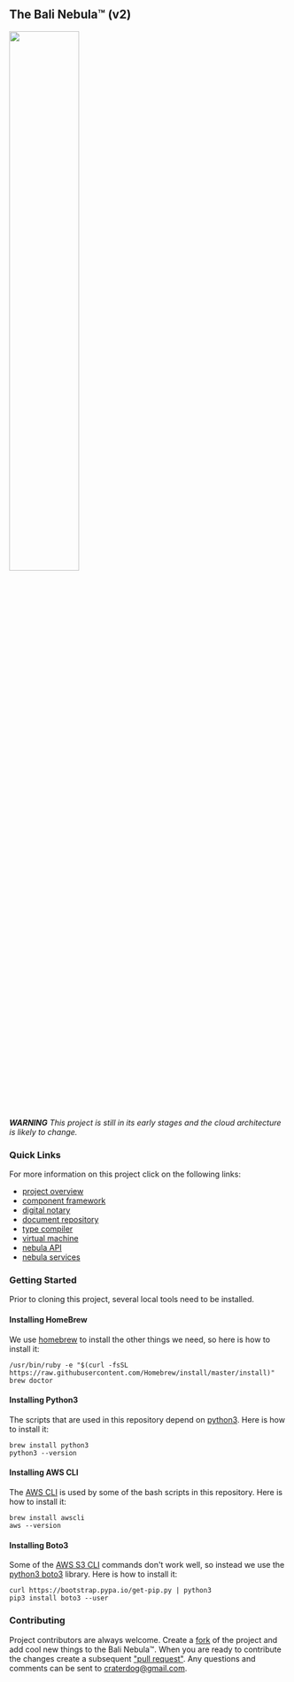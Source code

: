 ## The Bali Nebula™ (v2)
<img src="https://craterdog.com/images/CraterDogLogo.png" width="50%">

_**WARNING**_
_This project is still in its early stages and the cloud architecture is likely to change._

### Quick Links
For more information on this project click on the following links:
 * [project overview](https://github.com/craterdog-bali/aws-bali-nebula/wiki)
 * [component framework](https://github.com/craterdog-bali/js-bali-component-framework/wiki)
 * [digital notary](https://github.com/craterdog-bali/js-bali-digital-notary/wiki)
 * [document repository](https://github.com/craterdog-bali/js-bali-document-repository/wiki)
 * [type compiler](https://github.com/craterdog-bali/js-bali-type-compiler/wiki)
 * [virtual machine](https://github.com/craterdog-bali/js-bali-virtual-machine/wiki)
 * [nebula API](https://github.com/craterdog-bali/js-bali-nebula-api/wiki)
 * [nebula services](https://github.com/craterdog-bali/js-bali-nebula-services/wiki)

### Getting Started
Prior to cloning this project, several local tools need to be installed.

#### Installing HomeBrew
We use [homebrew](https://brew.sh/) to install the other things we need, so here is how to install it:
```
/usr/bin/ruby -e "$(curl -fsSL https://raw.githubusercontent.com/Homebrew/install/master/install)"
brew doctor
```

#### Installing Python3
The scripts that are used in this repository depend on [python3](https://www.python.org/). Here is how to install it:
```
brew install python3
python3 --version
```

#### Installing AWS CLI
The [AWS CLI](https://docs.aws.amazon.com/cli/latest/reference/index.html#cli-aws) is used by some of the bash scripts in this repository. Here is how to install it:
```
brew install awscli
aws --version
```

#### Installing Boto3
Some of the [AWS S3 CLI](https://docs.aws.amazon.com/cli/latest/reference/s3/index.html) commands don't work well, so instead we use the [python3 boto3](https://boto3.amazonaws.com/v1/documentation/api/latest/index.html) library. Here is how to install it:
```
curl https://bootstrap.pypa.io/get-pip.py | python3
pip3 install boto3 --user
```

### Contributing
Project contributors are always welcome. Create a
[fork](https://github.com/craterdog-bali/aws-bali-nebula) of the project and add cool
new things to the Bali Nebula™. When you are ready to contribute the changes create a subsequent
["pull request"](https://help.github.com/articles/about-pull-requests/). Any questions and
comments can be sent to [craterdog@gmail.com](mailto:craterdog@gmail.com).

